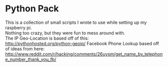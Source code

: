 Python Pack
========

This is a collection of small scripts I wrote to use while setting up my raspberry pi.  
Nothing too crazy, but they were fun to mess around with.  
The IP Geo-Location is based off of this:  
http://pythonhosted.org/python-geoip/
Facebook Phone Lookup based off of ideas from here: http://www.reddit.com/r/hacking/comments/26uysm/get_name_by_telephone_number_thank_you_fb/
